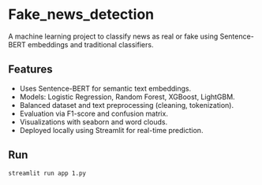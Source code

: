 # Fake_news_detection

A machine learning project to classify news as real or fake using Sentence-BERT embeddings and traditional classifiers.

## Features
- Uses Sentence-BERT for semantic text embeddings.
- Models: Logistic Regression, Random Forest, XGBoost, LightGBM.
- Balanced dataset and text preprocessing (cleaning, tokenization).
- Evaluation via F1-score and confusion matrix.
- Visualizations with seaborn and word clouds.
- Deployed locally using Streamlit for real-time prediction.

## Run
`streamlit run app 1.py`
